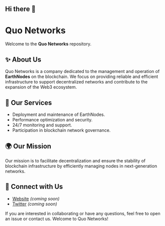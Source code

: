 ## Hi there 👋

<!--
**quonetworks/quonetworks** is a ✨ _special_ ✨ repository because its `README.md` (this file) appears on your GitHub profile.

Here are some ideas to get you started:

- 🔭 I’m currently working on ...
- 🌱 I’m currently learning ...
- 👯 I’m looking to collaborate on ...
- 🤔 I’m looking for help with ...
- 💬 Ask me about ...
- 📫 How to reach me: ...
- 😄 Pronouns: ...
- ⚡ Fun fact: ...
-->
# Quo Networks

Welcome to the **Quo Networks** repository.

## ✨ About Us
Quo Networks is a company dedicated to the management and operation of **EarthNodes** on the blockchain. We focus on providing reliable and efficient infrastructure to support decentralized networks and contribute to the expansion of the Web3 ecosystem.

## 🔧 Our Services
- Deployment and maintenance of EarthNodes.
- Performance optimization and security.
- 24/7 monitoring and support.
- Participation in blockchain network governance.

## 🌍 Our Mission
Our mission is to facilitate decentralization and ensure the stability of blockchain infrastructure by efficiently managing nodes in next-generation networks.

## 🔗 Connect with Us
- [Website](#) *(coming soon)*
- [Twitter](#) *(coming soon)*

If you are interested in collaborating or have any questions, feel free to open an issue or contact us. Welcome to Quo Networks!



